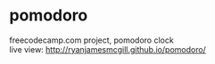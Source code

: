# pomodoro
freecodecamp.com project, pomodoro clock
<br>
live view: <a href="http://ryanjamesmcgill.github.io/pomodoro/">http://ryanjamesmcgill.github.io/pomodoro/</a>

